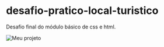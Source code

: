 # desafio-pratico-local-turistico
Desafio final do módulo básico de css e html.

![Meu projeto](https://drive.google.com/uc?id=161zl3fqpGuQODdzUUqZm67QBGD5rtZOm)

